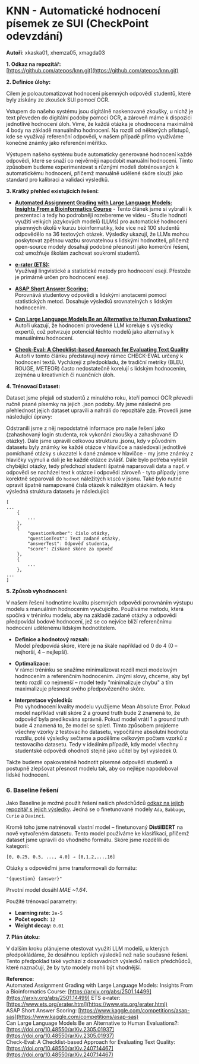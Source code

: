 # KNN - Automatické hodnocení písemek ze SUI (CheckPoint odevzdání)

**Autoři**: xkaska01, xhemza05, xmagda03

**1. Odkaz na repozitář:**  
[https://github.com/atepos/knn.git](https://github.com/atepos/knn.git)

**2. Definice úlohy:**

Cílem je poloautomatizovat hodnocení písemných odpovědí studentů, které byly získány ze zkoušek SUI pomocí OCR.

Vstupem do našeho systému jsou digitálně naskenované zkoušky, u nichž je text převeden do digitální podoby pomocí OCR, a zároveň máme k dispozici jednotlivé hodnocení úloh. Víme, že každá otázka je ohodnocena maximálně 4 body na základě manuálního hodnocení. Na rozdíl od některých přístupů, kde se využívají referenční odpovědi, v našem případě přímo využíváme konečné známky jako referenční měřítko.

Výstupem našeho systému bude automaticky generované hodnocení každé odpovědi, které se snaží co nejvěrněji napodobit manuální hodnocení. Tímto způsobem budeme experimentovat s různými modeli dotrénovaných k automatickému hodnocení, přičemž manuálně udělené skóre slouží jako standard pro kalibraci a validaci výsledků.

**3. Krátký přehled existujících řešení:**

- **[Automated Assignment Grading with Large Language Models: Insights From a Bioinformatics Course](https://arxiv.org/abs/2501.14499)** - Tento článek jsme si vybrali i k prezentaci a tedy ho podrobněji rozebereme ve videu - Studie hodnotí využití velkých jazykových modelů (LLMs) pro automatické hodnocení písemných úkolů v kurzu bioinformatiky, kde více než 100 studentů odpovědělo na 36 textových otázek. Výsledky ukazují, že LLMs mohou poskytovat zpětnou vazbu srovnatelnou s lidskými hodnotiteli, přičemž open-source modely dosahují podobné přesnosti jako komerční řešení, což umožňuje školám zachovat soukromí studentů.

- **[e‑rater (ETS):](https://www.ets.org/erater.html)**  
  Využívají lingvistické a statistické metody pro hodnocení esejí. Přestože je primárně určen pro hodnocení esejí.

- **[ASAP Short Answer Scoring:](https://www.kaggle.com/competitions/asap-sas)**  
  Porovnává studentovy odpovědi s lidskými anotacemi pomocí statistických metod. Dosahuje výsledků srovnatelných s lidským hodnocením.

- **[Can Large Language Models Be an Alternative to Human Evaluations?](https://doi.org/10.48550/arXiv.2305.01937)**  
  Autoři ukazují, že hodnocení provedené LLM koreluje s výsledky expertů, což potvrzuje potenciál těchto modelů jako alternativy k manuálnímu hodnocení.

- **[Check-Eval: A Checklist-based Approach for Evaluating Text Quality](https://doi.org/10.48550/arXiv.2407.14467)**  
  Autoři v tomto článku představují nový rámec CHECK-EVAL určený k hodnocení textů. Vycházejí z předpokladu, že tradiční metriky (BLEU, ROUGE, METEOR) často nedostatečně korelují s lidským hodnocením, zejména u kreativních či nuančních úloh.

**4. Trénovací Dataset:**

Dataset jsme přejali od studentů z minulého roku, kteří pomocí OCR převedli ručně psané písemky na jejich .json podoby. My jsme následně pro přehlednost jejich dataset upravili a nahráli do repozitáře [zde](https://github.com/atepos/knn/tree/main/our_solution/datasets/parsed). Provedli jsme následující úpravy:

Odstranili jsme z něj nepodstatné informace pro naše řešení jako (zahashovaný login studenta, rok vykonání zkoušky a zahashované ID otázky). Dále jsme upravili celkovou strukturu .jsonu, kdy v původním datasetu byly známky ke každé otázce v hlavičce a následovali jednotlivé pomíchané otázky s ukazatel k dané známce v hlavičce - my jsme známky z hlavičky vyjmuli a dali je ke každé otázce zvlášť. Dále bylo potřeba vyřešit chybějící otázky, tedy předchozí studenti špatně naparsovali data a např. v odpovědi se nacházel text k otázce i odpovědi zároveň - tyto případy jsme korektně separovali do `hodnot` náležitých `klíčů` v jsonu. Také bylo nutné opravit špatně namapované číslá otázek k náležitým otázkám. A tedy výsledná struktura datasetu je následující:

```
[
...
    {
        ...
    },
    {
        "questionNumber": číslo otázky,
        "questionText": Text zadané otázky,
        "answerTest": Odpověď studenta,
        "score": Získané skóre za opověď
    },
    {
        ...
    },
...
]
```

**5. Způsob vyhodnocení:**

V našem řešení hodnotíme kvalitu písemných odpovědí porovnáním výstupu modelu s manuálním hodnocením vyučujícího. Používáme metodu, která spočívá v tréninku modelu, aby na základě zadané otázky a odpovědi předpovídal bodové hodnocení, jež se co nejvíce blíží referenčnímu hodnocení udělenému lidským hodnotitelem.

- **Definice a hodnotový rozsah:**  
  Model předpovídá skóre, které je na škále například od 0 do 4 (0 – nejhorší, 4 – nejlepší).

- **Optimalizace:**  
  V rámci tréninku se snažíme minimalizovat rozdíl mezi modelovým hodnocením a referenčním hodnocením. Jinými slovy, chceme, aby byl tento rozdíl co nejmenší – model tedy "minimalizuje chybu" a tím maximalizuje přesnost svého předpovězeného skóre.

- **Interpretace výsledků:**  
  Pro vyhodnocení kvality modelu využijeme Mean Absolute Error. Pokud model například vrátí skóre 2 a ground truth bude 2 znamená to, že odpověď byla predikována správně. Pokud model vrátí 1 a ground truth bude 4 znamená to, že model se spletl. Tímto způsobem projdeme všechny vzorky z testovacího datasetu, vypočítáme absolutní hodnotu rozdílu, poté výsledky sečteme a podělíme celkovým počtem vzorků z testovacího datasetu. Tedy v ideálním případě, kdy model všechny studentské odpovědi ohodnotí stejně jako učitel by byl výsledek 0.

Takže budeme opakovatelně hodnotit písemné odpovědi studentů a postupně zlepšovat přesnost modelu tak, aby co nejlépe napodoboval lidské hodnocení.

### **6. Baseline řešení**

Jako Baseline je možné použít řešení našich předchůdců [odkaz na jejich repozitář s jejich výsledky](https://github.com/atepos/knn/blob/main/previous_solution). Jedná se o finetunované modely `Ada`, `Babbage`, `Curie` a `Davinci`.

Kromě toho jsme natrénovali vlastní model – finetunovaný **DistilBERT** na nově vytvořeném datasetu. Tento model používáme ke klasifikaci, přičemž dataset jsme upravili do vhodného formátu. Skóre jsme rozdělili do kategorií:

`[0, 0.25, 0.5, ..., 4.0] → [0,1,2,...,16]`

Otázky s odpověďmi jsme transformovali do formátu:

`"{question} {answer}"`

Prvotní model dosáhl _MAE ~1.64_.

Použité trénovací parametry:

- **Learning rate:** `2e-5`
- **Počet epoch:** `12`
- **Weight decay:** `0.01`

**7. Plán útoku:**

V dalším kroku plánujeme otestovat využití LLM modelů, u kterých předpokládáme, že dosáhnou lepších výsledků než naše současné řešení. Tento předpoklad také vychází z dosavadních výsledků našich předchůdců, které naznačují, že by tyto modely mohli být vhodnější.

**Reference:**  
Automated Assignment Grading with Large Language Models: Insights From a Bioinformatics Course: [https://arxiv.org/abs/2501.14499](https://arxiv.org/abs/2501.14499)
ETS e‑rater: [https://www.ets.org/erater.html](https://www.ets.org/erater.html)  
ASAP Short Answer Scoring: [https://www.kaggle.com/competitions/asap-sas](https://www.kaggle.com/competitions/asap-sas)  
Can Large Language Models Be an Alternative to Human Evaluations?: [https://doi.org/10.48550/arXiv.2305.01937](https://doi.org/10.48550/arXiv.2305.01937)  
Check-Eval: A Checklist-based Approach for Evaluating Text Quality: [https://doi.org/10.48550/arXiv.2407.14467](https://doi.org/10.48550/arXiv.2407.14467)
